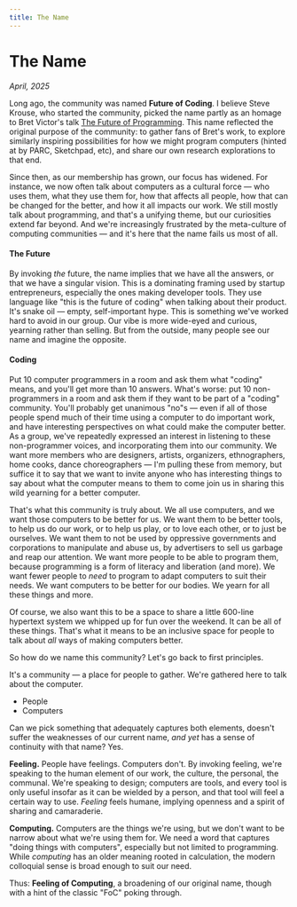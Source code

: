 ```yaml
---
title: The Name
---
```


# The Name
*April, 2025*

Long ago, the community was named **Future of Coding**. I believe Steve Krouse, who started the community, picked the name partly as an homage to Bret Victor's talk [The Future of Programming](https://worrydream.com/dbx/). This name reflected the original purpose of the community: to gather fans of Bret's work, to explore similarly inspiring possibilities for how we might program computers (hinted at by PARC, Sketchpad, etc), and share our own research explorations to that end.

Since then, as our membership has grown, our focus has widened. For instance, we now often talk about computers as a cultural force — who uses them, what they use them for, how that affects all people, how that can be changed for the better, and how it all impacts our work. We still mostly talk about programming, and that's a unifying theme, but our curiosities extend far beyond. And we're increasingly frustrated by the meta-culture of computing communities — and it's here that the name fails us most of all.

#### The Future
By invoking *the* future, the name implies that we have all the answers, or that we have a singular vision. This is a dominating framing used by startup entrepreneurs, especially the ones making developer tools. They use language like "this is the future of coding" when talking about their product. It's snake oil — empty, self-important hype. This is something we've worked hard to avoid in our group. Our vibe is more wide-eyed and curious, yearning rather than selling. But from the outside, many people see our name and imagine the opposite.

#### Coding
Put 10 computer programmers in a room and ask them what "coding" means, and you'll get more than 10 answers. What's worse: put 10 non-programmers in a room and ask them if they want to be part of a "coding" community. You'll probably get unanimous "no"s — even if all of those people spend much of their time using a computer to do important work, and have interesting perspectives on what could make the computer better. As a group, we've repeatedly expressed an interest in listening to these non-programmer voices, and incorporating them into our community. We want more members who are designers, artists, organizers, ethnographers, home cooks, dance choreographers — I'm pulling these from memory, but suffice it to say that we want to invite anyone who has interesting things to say about what the computer means to them to come join us in sharing this wild yearning for a better computer.

That's what this community is truly about. We all use computers, and we want those computers to be better for us. We want them to be better tools, to help us do our work, or to help us play, or to love each other, or to just be ourselves. We want them to not be used by oppressive governments and corporations to manipulate and abuse us, by advertisers to sell us garbage and reap our attention. We want more people to be able to program them, because programming is a form of literacy and liberation (and more). We want fewer people to *need* to program to adapt computers to suit their needs. We want computers to be better for our bodies. We yearn for all these things and more.

Of course, we also want this to be a space to share a little 600-line hypertext system we whipped up for fun over the weekend. It can be all of these things. That's what it means to be an inclusive space for people to talk about *all* ways of making computers better.

So how do we name this community? Let's go back to first principles.

It's a community — a place for people to gather. We're gathered here to talk about the computer.

* People
* Computers

Can we pick something that adequately captures both elements, doesn't suffer the weaknesses of our current name, *and yet* has a sense of continuity with that name? Yes.

**Feeling.** People have feelings. Computers don't. By invoking feeling, we're speaking to the human element of our work, the culture, the personal, the communal. We're speaking to design; computers are tools, and every tool is only useful insofar as it can be wielded by a person, and that tool will feel a certain way to use. *Feeling* feels humane, implying openness and a spirit of sharing and camaraderie.

**Computing.** Computers are the things we're using, but we don't want to be narrow about what we're using them for. We need a word that captures "doing things with computers", especially but not limited to programming. While *computing* has an older meaning rooted in calculation, the modern colloquial sense is broad enough to suit our need.

Thus: **Feeling of Computing**, a broadening of our original name, though with a hint of the classic "FoC" poking through.
